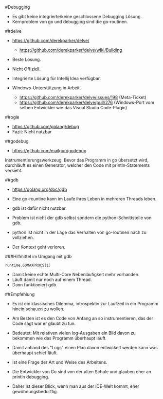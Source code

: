 #Debugging

* Es gibt keine integrierte/keine geschlossene Debugging Lösung.
* Kernproblem von go und debugging sind die go-routinen.

##delve

* https://github.com/derekparker/delve/
  * https://github.com/derekparker/delve/wiki/Building

* Beste Lösung.
* Nicht Offiziell.
* Integrierte Lösung für Intellij Idea verfügbar.
* Windows-Unterstützung in Arbeit.
  * https://github.com/derekparker/delve/issues/198 (Meta-Ticket)
  * https://github.com/derekparker/delve/pull/276 (Windows-Port vom selben Entwickler wie das Visual Studio Code-Plugin)


##ogle 

* https://github.com/golang/debug
* Fazit: Nicht nutzbar

##godebug

* https://github.com/mailgun/godebug

Instrumentierungswerkzeug. Bevor das Programm in go übersetzt wird, durchläuft
es einen Generator, welcher den Code mit println-Statements versieht.

##gdb

* https://golang.org/doc/gdb

* Eine go-rountine kann im Laufe ihres Leben in mehreren Threads leben.
* gdb ist dafür nicht nutzbar.
* Problem ist nicht der gdb selbst sondern die python-Schnittstelle von gdb.
* python ist nicht in der Lage das Verhalten von go-routinen nach zu vollziehen.
* Der Kontext geht verloren.

###Hilfmittel im Umgang mit gdb
```
runtime.GOMAXPROCS(1)
```  

* Damit keine echte Multi-Core Nebenläufigkeit mehr vorhanden.
* Läuft damit nur noch auf einem Thread.
* Dann funktioniert gdb.

##Empfehlung

* Es ist ein klassisches Dilemma, introspektiv zur Laufzeit in ein Programm hinein  schauen zu wollen. 
* Am Besten ist es den Code von Anfang an so instrumentieren, das der Code sagt war er glaubt zu tun.
 
* Bedeutet: Mit relativen vielen log-Ausgaben ein Bild davon zu bekommen wie das Programm überhaupt läuft.
* Damit anhand des "Logs" einen Plan davon entwickelt werden kann was überhaupt schief läuft.
 
* Ist eine Frage der Art und Weise des Arbeitens.
* Die Entwickler von Go sind von der alten Schule und glauben eher an println debugging.
 
* Daher ist dieser Blick, wenn man aus der IDE-Welt kommt, eher gewöhnungsbedürftig.
